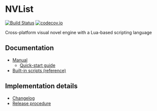# NVList

[![Build Status](https://github.com/anonl/nvlist/workflows/NVList%20CI/badge.svg)](https://github.com/anonl/nvlist/actions) [![codecov.io](https://codecov.io/gh/anonl/nvlist/branch/master/graphs/badge.svg)](https://codecov.io/gh/anonl/nvlist/branch/master)

Cross-platform visual novel engine with a Lua-based scripting language

## Documentation
- [Manual](https://anonl.github.io/nvlist/userguide)
  - [Quick-start guide](https://anonl.github.io/nvlist/userguide/ch11-quick-start-guide)
- [Built-in scripts (reference)](https://anonl.github.io/nvlist/lua)

## Implementation details

- [Changelog](CHANGELOG.md)
- [Release procedure](RELEASE.md)
